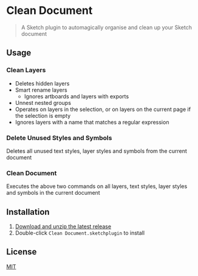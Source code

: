 # Clean Document

> A Sketch plugin to automagically organise and clean up your Sketch document

## Usage

### Clean Layers

- Deletes hidden layers
- Smart rename layers
  - Ignores artboards and layers with exports
- Unnest nested groups
- Operates on layers in the selection, or on layers on the current page if the selection is empty
- Ignores layers with a name that matches a regular expression

### Delete Unused Styles and Symbols

Deletes all unused text styles, layer styles and symbols from the current document

### Clean Document

Executes the above two commands on all layers, text styles, layer styles and symbols in the current document

## Installation

1. [Download and unzip the latest release](https://github.com/yuanqing/sketch-clean-document/releases)
2. Double-click `Clean Document.sketchplugin` to install

## License

[MIT](LICENSE.md)
